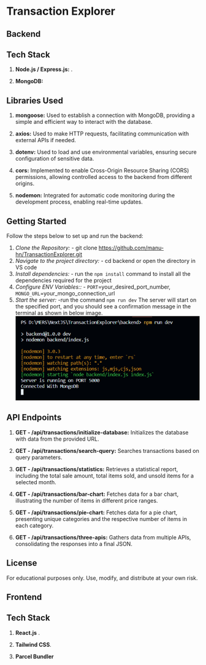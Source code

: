 # Transaction Explorer 

## Backend
## Tech Stack

1. **Node.js / Express.js:** .

2. **MongoDB:** 

## Libraries Used

1. **mongoose:** Used to establish a connection with MongoDB, providing a simple and efficient way to interact with the database.

2. **axios:** Used to make HTTP requests, facilitating communication with external APIs if needed.

3. **dotenv:** Used to load and use environmental variables, ensuring secure configuration of sensitive data.

4. **cors:** Implemented to enable Cross-Origin Resource Sharing (CORS) permissions, allowing controlled access to the backend from different origins.

5. **nodemon:** Integrated for automatic code monitoring during the development process, enabling real-time updates.

## Getting Started

Follow the steps below to set up and run the backend:

1. *Clone the Repository:* - git clone https://github.com/manu-hn/TransactionExplorer.git
2. *Navigate to the project directory:* - cd backend or open the directory in VS code
3. *Install dependencies:* - run the `npm install` command to install all the dependencies required for the project
4. *Configure ENV Variables::* - `PORT`=your_desired_port_number, `MONGO_URL`=your_mongo_connection_url
5. *Start the server:* -run the command `npm run dev` The server will start on the specified port, and you should see a confirmation message in the terminal as shown in below image.
![Alt text](./images/backend.png)

## API Endpoints

1. **GET - /api/transactions/initialize-database:** Initializes the database with data from the provided URL.

2. **GET - /api/transactions/search-query:** Searches transactions based on query parameters.

3. **GET - /api/transactions/statistics:** Retrieves a statistical report, including the total sale amount, total items sold, and unsold items for a selected month.

4. **GET - /api/transactions/bar-chart:** Fetches data for a bar chart, illustrating the number of items in different price ranges.

5. **GET - /api/transactions/pie-chart:** Fetches data for a pie chart, presenting unique categories and the respective number of items in each category.

6. **GET - /api/transactions/three-apis:** Gathers data from multiple APIs, consolidating the responses into a final JSON.

## License

For educational purposes only. Use, modify, and distribute at your own risk.



## Frontend
## Tech Stack

1. **React.js** .

2. **Tailwind CSS**.
 
3. **Parcel Bundler** 